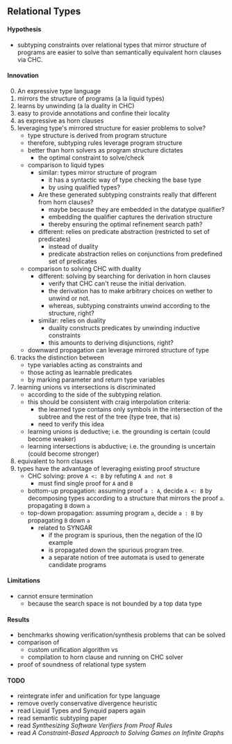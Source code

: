 ## Relational Types

#### Hypothesis
- subtyping constraints over relational types that mirror structure of programs are easier to solve than semantically equivalent horn clauses via CHC.

#### Innovation
0. An expressive type language
1. mirrors the structure of programs (a la liquid types)
2. learns by unwinding (a la duality in CHC)
2. easy to provide annotations and confine their locality 
3. as expressive as horn clauses
4. leveraging type's mirrored structure for easier problems to solve?  
    - type structure is derived from program structure
    - therefore, subtyping rules leverage program structure 
    - better than horn solvers as program structure dictates 
        - the optimal constraint to solve/check
    - comparison to liquid types
        - similar: types mirror structure of program
            - it has a syntactic way of type checking the base type
            - by using qualified types?
        - Are these generated subtyping constraints really that different from horn clauses?
            - maybe because they are embedded in the datatype qualifier?
            - embedding the qualifier captures the derivation structure
            - thereby ensuring the optimal refinement search path?
        - different: relies on predicate abstraction (restricted to set of predicates)
            - instead of duality
            - predicate abstraction relies on conjunctions from predefined set of predicates  
    - comparison to solving CHC with duality
        - different: solving by searching for derivation in horn clauses
            - verify that CHC can't reuse the initial derivation.
            - the derivation has to make arbitrary choices on wether to unwind or not.
            - whereas, subtyping constraints unwind according to the structure, right?
        - similar: relies on duality 
            - duality constructs predicates by unwinding inductive constraints
            - this amounts to deriving disjunctions, right?
    - downward propagation can leverage mirrored structure of type
5. tracks the distinction between 
    - type variables acting as constraints and 
    - those acting as learnable predicates
    - by marking parameter and return type variables  
6. learning unions vs intersections is discriminated 
    - according to the side of the subtyping relation.
    - this should be consistent with craig interpolation criteria: 
        - the learned type contains only symbols in the intersection of the 
            subtree and the rest of the tree (type tree, that is)
        - need to verify this idea
    - learning unions is deductive; i.e. the grounding is certain (could become weaker)
    - learning intersections is abductive; i.e. the grounding is uncertain (could become stronger)
7. equivalent to horn clauses 
8. types have the advantage of leveraging existing proof structure  
    - CHC solving: prove `A <: B` by refuting `A and not B` 
        - must find single proof for `A` and `B`
    - bottom-up propagation: assuming proof `a : A`, decide `A <: B` by decomposing types
    according to a structure that mirrors the proof `a`.
    propagating `B` down `a`
    - top-down propagation: assuming program `a`, decide `a : B` by propagating `B` down `a`
        - related to SYNGAR
            - if the program is spurious, then the negation of the IO example 
            - is propagated down the spurious program tree.
            - a separate notion of tree automata is used to generate candidate programs 

#### Limitations
- cannot ensure termination
    - because the search space is not bounded by a top data type



#### Results
- benchmarks showing verification/synthesis problems that can be solved
- comparison of 
    - custom unification algorithm vs
    - compilation to horn clause and running on CHC solver  
- proof of soundness of relational type system


#### TODO
- reintegrate infer and unification for type language
- remove overly conservative divergence heuristic
- read Liquid Types and Synquid papers again
- read semantic subtyping paper
- read *Synthesizing Software Verifiers from Proof Rules*
- read *A Constraint-Based Approach to Solving Games on Infinite Graphs*
